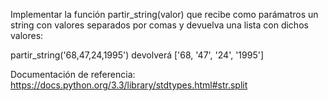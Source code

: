Implementar la función partir_string(valor) que recibe como parámatros un string con valores separados por comas y devuelva una lista con dichos valores:

partir_string('68,47,24,1995') devolverá ['68, '47', '24', '1995']

Documentación de referencia: https://docs.python.org/3.3/library/stdtypes.html#str.split